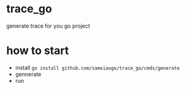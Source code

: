 # trace_go

generate trace for you go project


# how to start 

- install `go install github.com/samxiaogo/trace_go/cmds/generate`
- gennerate
- run
